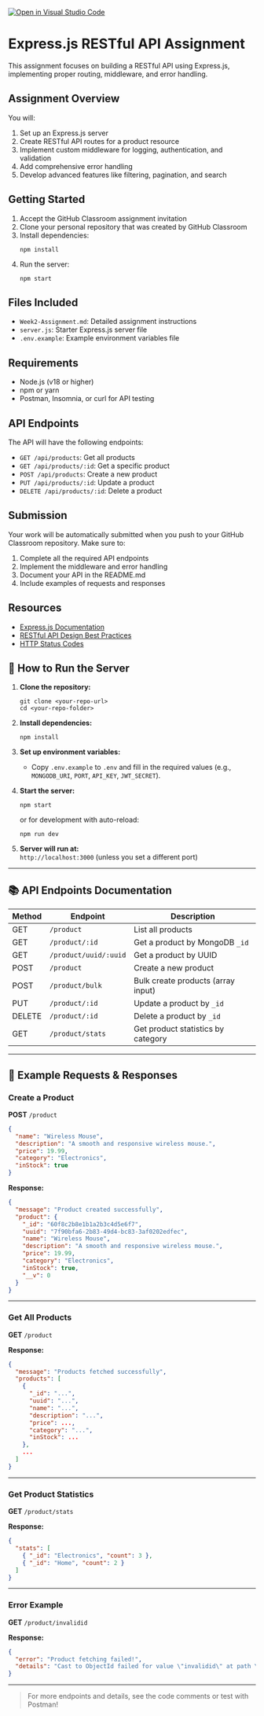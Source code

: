 [![Open in Visual Studio Code](https://classroom.github.com/assets/open-in-vscode-2e0aaae1b6195c2367325f4f02e2d04e9abb55f0b24a779b69b11b9e10269abc.svg)](https://classroom.github.com/online_ide?assignment_repo_id=19754416&assignment_repo_type=AssignmentRepo)
# Express.js RESTful API Assignment

This assignment focuses on building a RESTful API using Express.js, implementing proper routing, middleware, and error handling.

## Assignment Overview

You will:
1. Set up an Express.js server
2. Create RESTful API routes for a product resource
3. Implement custom middleware for logging, authentication, and validation
4. Add comprehensive error handling
5. Develop advanced features like filtering, pagination, and search

## Getting Started

1. Accept the GitHub Classroom assignment invitation
2. Clone your personal repository that was created by GitHub Classroom
3. Install dependencies:
   ```
   npm install
   ```
4. Run the server:
   ```
   npm start
   ```

## Files Included

- `Week2-Assignment.md`: Detailed assignment instructions
- `server.js`: Starter Express.js server file
- `.env.example`: Example environment variables file

## Requirements

- Node.js (v18 or higher)
- npm or yarn
- Postman, Insomnia, or curl for API testing

## API Endpoints

The API will have the following endpoints:

- `GET /api/products`: Get all products
- `GET /api/products/:id`: Get a specific product
- `POST /api/products`: Create a new product
- `PUT /api/products/:id`: Update a product
- `DELETE /api/products/:id`: Delete a product

## Submission

Your work will be automatically submitted when you push to your GitHub Classroom repository. Make sure to:

1. Complete all the required API endpoints
2. Implement the middleware and error handling
3. Document your API in the README.md
4. Include examples of requests and responses

## Resources

- [Express.js Documentation](https://expressjs.com/)
- [RESTful API Design Best Practices](https://restfulapi.net/)
- [HTTP Status Codes](https://developer.mozilla.org/en-US/docs/Web/HTTP/Status)


## 🚀 How to Run the Server

1. **Clone the repository:**
   ```
   git clone <your-repo-url>
   cd <your-repo-folder>
   ```

2. **Install dependencies:**
   ```
   npm install
   ```

3. **Set up environment variables:**
   - Copy `.env.example` to `.env` and fill in the required values (e.g., `MONGODB_URI`, `PORT`, `API_KEY`, `JWT_SECRET`).

4. **Start the server:**
   ```
   npm start
   ```
   or for development with auto-reload:
   ```
   npm run dev
   ```

5. **Server will run at:**  
   `http://localhost:3000` (unless you set a different port)

---

## 📚 API Endpoints Documentation

| Method | Endpoint                | Description                        |
|--------|-------------------------|------------------------------------|
| GET    | `/product`              | List all products                  |
| GET    | `/product/:id`          | Get a product by MongoDB `_id`     |
| GET    | `/product/uuid/:uuid`   | Get a product by UUID              |
| POST   | `/product`              | Create a new product               |
| POST   | `/product/bulk`         | Bulk create products (array input) |
| PUT    | `/product/:id`          | Update a product by `_id`          |
| DELETE | `/product/:id`          | Delete a product by `_id`          |
| GET    | `/product/stats`        | Get product statistics by category |

---

## 📝 Example Requests & Responses

### Create a Product

**POST** `/product`
```json
{
  "name": "Wireless Mouse",
  "description": "A smooth and responsive wireless mouse.",
  "price": 19.99,
  "category": "Electronics",
  "inStock": true
}
```
**Response:**
```json
{
  "message": "Product created successfully",
  "product": {
    "_id": "60f8c2b8e1b1a2b3c4d5e6f7",
    "uuid": "7f90bfa6-2b83-49d4-bc83-3af0202edfec",
    "name": "Wireless Mouse",
    "description": "A smooth and responsive wireless mouse.",
    "price": 19.99,
    "category": "Electronics",
    "inStock": true,
    "__v": 0
  }
}
```

---

### Get All Products

**GET** `/product`

**Response:**
```json
{
  "message": "Products fetched successfully",
  "products": [
    {
      "_id": "...",
      "uuid": "...",
      "name": "...",
      "description": "...",
      "price": ...,
      "category": "...",
      "inStock": ...
    },
    ...
  ]
}
```

---

### Get Product Statistics

**GET** `/product/stats`

**Response:**
```json
{
  "stats": [
    { "_id": "Electronics", "count": 3 },
    { "_id": "Home", "count": 2 }
  ]
}
```

---

### Error Example

**GET** `/product/invalidid`

**Response:**
```json
{
  "error": "Product fetching failed!",
  "details": "Cast to ObjectId failed for value \"invalidid\" at path \"_id\" for model \"Product\""
}
```

---

> For more endpoints and details, see the code comments or test with Postman!